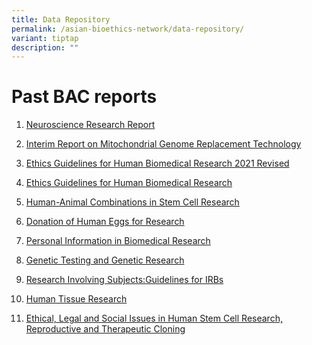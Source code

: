 ```yaml
---
title: Data Repository
permalink: /asian-bioethics-network/data-repository/
variant: tiptap
description: ""
---
```

<h1>Past BAC reports</h1>
<ol data-tight="true" class="tight">
<li>
<p><a href="https://drive.google.com/file/d/1ssOJ6fnP3uc3akT78VJkMFNvMFZsaNZX/view?usp=drive_link" rel="noopener noreferrer nofollow" target="_blank">Neuroscience Research Report</a>
</p>
</li>
<li>
<p><a href="https://drive.google.com/file/d/1OusD7KqmLCnOriR1Ht8GttVdWquH60zs/view?usp=drive_link" rel="noopener noreferrer nofollow" target="_blank">Interim Report on Mitochondrial Genome Replacement Technology</a>
</p>
</li>
<li>
<p><a href="https://drive.google.com/file/d/1xOdi-zDuZUaF5jz9RZcHlQRLqGbK47Kg/view?usp=drive_link" rel="noopener noreferrer nofollow" target="_blank">Ethics Guidelines for Human Biomedical Research 2021 Revised</a>
</p>
</li>
<li>
<p><a href="https://drive.google.com/file/d/1In5-l9gnFV9LuEKMThw_MrA7YdrAGviS/view?usp=drive_link" rel="noopener noreferrer nofollow" target="_blank">Ethics Guidelines for Human Biomedical Research</a>
</p>
</li>
<li>
<p><a href="https://drive.google.com/file/d/1eFQfblklVJTXSG6CDocZIg0f1piojgVK/view?usp=drive_link" rel="noopener noreferrer nofollow" target="_blank">Human-Animal Combinations in Stem Cell Research</a>
</p>
</li>
<li>
<p><a href="https://drive.google.com/file/d/1M5S-l607S6-QLy1efrahfzwZ_MSZO_H-/view?usp=drive_link" rel="noopener noreferrer nofollow" target="_blank">Donation of Human Eggs for Research</a>
</p>
</li>
<li>
<p><a href="https://drive.google.com/file/d/1xjd1cqPr-3rpzWXS4krJlGO7NhZ3sUyr/view?usp=drive_link" rel="noopener noreferrer nofollow" target="_blank">Personal Information in Biomedical Research</a>
</p>
</li>
<li>
<p><a href="https://drive.google.com/file/d/1slmqIjmgBWwUmxBlMO8gkzq88oYRdYRV/view?usp=drive_link" rel="noopener noreferrer nofollow" target="_blank">Genetic Testing and Genetic Research</a>
</p>
</li>
<li>
<p><a href="https://drive.google.com/file/d/1fLIbeazBNgXT2V-lBOyZ_TnoDuqSWFMN/view?usp=drive_link" rel="noopener noreferrer nofollow" target="_blank">Research Involving Subjects:Guidelines for IRBs</a>
</p>
</li>
<li>
<p><a href="https://drive.google.com/file/d/1iD7DqjDOzE_gtKkzMvckDbOuhTb5wy42/view?usp=drive_link" rel="noopener noreferrer nofollow" target="_blank">Human Tissue Research</a>
</p>
</li>
<li>
<p><a href="https://drive.google.com/file/d/1TmKxX_VH79Zfwnk-MB3UXa2lXwS87lug/view?usp=drive_link" rel="noopener noreferrer nofollow" target="_blank">Ethical, Legal and Social Issues in Human Stem Cell Research, Reproductive and Therapeutic Cloning</a>
</p>
</li>
</ol>
<p></p>